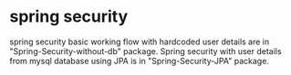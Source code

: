 # spring security
spring security basic working flow with hardcoded user details are in "Spring-Security-without-db" package.
Spring security with user details from mysql database using JPA is in "Spring-Security-JPA" package.
